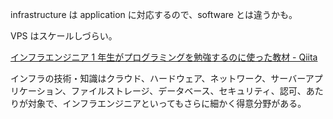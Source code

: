 infrastructure は application に対応するので、software とは違うかも。

VPS はスケールしづらい。

[インフラエンジニア 1 年生がプログラミングを勉強するのに使った教材 - Qiita](https://qiita.com/iStone/items/64c1ffe00e94a024af49)

インフラの技術・知識はクラウド、ハードウェア、ネットワーク、サーバーアプリケーション、ファイルストレージ、データベース、セキュリティ、認可、あたりが対象で、インフラエンジニアといってもさらに細かく得意分野がある。

